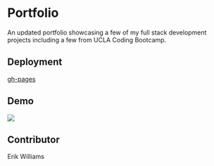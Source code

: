 # Portfolio

An updated portfolio showcasing a few of my full stack development projects including a few from UCLA Coding Bootcamp.

## Deployment

[gh-pages](https://epw80.github.io/react-portfolio-master)

## Demo

![](./public/img/demo.gif)

## Contributor

Erik Williams
